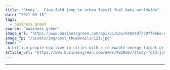 ```yaml
---
title: "Study -  Five-fold jump in urban fossil fuel bans worldwide"
date: "2021-03-18"
tags: 
  - business green
source: "business green"
image_url: "https://www.businessgreen.com/api/v1/wps/b49d4df/707f96be-e687-4817-9976-f808e00910d0/3/shanghai-skyline-185x114.jpg"
image_fp: "/assets/img/post_thumbnails/121.jpg"
lead: "
 A billion people now live in cities with a renewable energy target or policy in place, according to the latest analysis by green think tank REN21 ..."
article_url: "https://www.businessgreen.com/news/4028667/study-fold-jump-urban-fossil-fuel-bans-worldwide"
---
```


---
